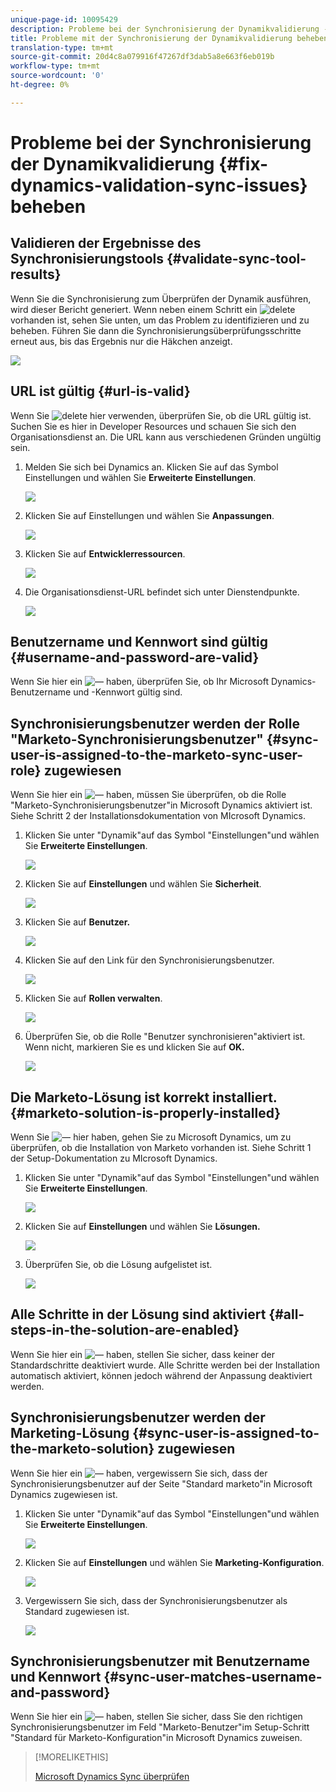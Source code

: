 ```yaml
---
unique-page-id: 10095429
description: Probleme bei der Synchronisierung der Dynamikvalidierung - Marketing-Dokumente - Produktdokumentation
title: Probleme mit der Synchronisierung der Dynamikvalidierung beheben
translation-type: tm+mt
source-git-commit: 20d4c8a079916f47267df3dab5a8e663f6eb019b
workflow-type: tm+mt
source-wordcount: '0'
ht-degree: 0%

---
```



# Probleme bei der Synchronisierung der Dynamikvalidierung {#fix-dynamics-validation-sync-issues} beheben

## Validieren der Ergebnisse des Synchronisierungstools {#validate-sync-tool-results}

Wenn Sie die Synchronisierung zum Überprüfen der Dynamik ausführen, wird dieser Bericht generiert. Wenn neben einem Schritt ein ![delete](assets/delete.png) vorhanden ist, sehen Sie unten, um das Problem zu identifizieren und zu beheben. Führen Sie dann die Synchronisierungsüberprüfungsschritte erneut aus, bis das Ergebnis nur die Häkchen anzeigt.

![](assets/image2015-9-22-15-3a58-3a12.png)

## URL ist gültig {#url-is-valid}

Wenn Sie ![delete](assets/delete.png) hier verwenden, überprüfen Sie, ob die URL gültig ist. Suchen Sie es hier in Developer Resources und schauen Sie sich den Organisationsdienst an. Die URL kann aus verschiedenen Gründen ungültig sein.

1. Melden Sie sich bei Dynamics an. Klicken Sie auf das Symbol Einstellungen und wählen Sie **Erweiterte Einstellungen**.

   ![](assets/one.png)

1. Klicken Sie auf Einstellungen und wählen Sie **Anpassungen**.

   ![](assets/two.png)

1. Klicken Sie auf **Entwicklerressourcen**.

   ![](assets/three.png)

1. Die Organisationsdienst-URL befindet sich unter Dienstendpunkte.

   ![](assets/four.png)

## Benutzername und Kennwort sind gültig {#username-and-password-are-valid}

Wenn Sie hier ein ![—](assets/delete.png) haben, überprüfen Sie, ob Ihr Microsoft Dynamics-Benutzername und -Kennwort gültig sind.

## Synchronisierungsbenutzer werden der Rolle &quot;Marketo-Synchronisierungsbenutzer&quot; {#sync-user-is-assigned-to-the-marketo-sync-user-role} zugewiesen

Wenn Sie hier ein ![—](assets/delete.png) haben, müssen Sie überprüfen, ob die Rolle &quot;Marketo-Synchronisierungsbenutzer&quot;in Microsoft Dynamics aktiviert ist. Siehe Schritt 2 der Installationsdokumentation von MIcrosoft Dynamics.

1. Klicken Sie unter &quot;Dynamik&quot;auf das Symbol &quot;Einstellungen&quot;und wählen Sie **Erweiterte Einstellungen**.

   ![](assets/one.png)

1. Klicken Sie auf **Einstellungen** und wählen Sie **Sicherheit**.

   ![](assets/six.png)

1. Klicken Sie auf **Benutzer.**

   ![](assets/image2015-9-24-9-3a47-3a25.png)

1. Klicken Sie auf den Link für den Synchronisierungsbenutzer.

   ![](assets/seven.png)

1. Klicken Sie auf **Rollen verwalten**.

   ![](assets/eight.png)

1. Überprüfen Sie, ob die Rolle &quot;Benutzer synchronisieren&quot;aktiviert ist. Wenn nicht, markieren Sie es und klicken Sie auf **OK.**

   ![](assets/image2015-9-24-9-3a59-3a21.png)

## Die Marketo-Lösung ist korrekt installiert.{#marketo-solution-is-properly-installed}

Wenn Sie ![—](assets/delete.png) hier haben, gehen Sie zu Microsoft Dynamics, um zu überprüfen, ob die Installation von Marketo vorhanden ist. Siehe Schritt 1 der Setup-Dokumentation zu MIcrosoft Dynamics.

1. Klicken Sie unter &quot;Dynamik&quot;auf das Symbol &quot;Einstellungen&quot;und wählen Sie **Erweiterte Einstellungen**.

   ![](assets/one.png)

1. Klicken Sie auf **Einstellungen** und wählen Sie **Lösungen.**

   ![](assets/eleven.png)

1. Überprüfen Sie, ob die Lösung aufgelistet ist.

   ![](assets/twelve.png)

## Alle Schritte in der Lösung sind aktiviert {#all-steps-in-the-solution-are-enabled}

Wenn Sie hier ein ![—](assets/delete.png) haben, stellen Sie sicher, dass keiner der Standardschritte deaktiviert wurde. Alle Schritte werden bei der Installation automatisch aktiviert, können jedoch während der Anpassung deaktiviert werden.

## Synchronisierungsbenutzer werden der Marketing-Lösung {#sync-user-is-assigned-to-the-marketo-solution} zugewiesen

Wenn Sie hier ein ![—](assets/delete.png) haben, vergewissern Sie sich, dass der Synchronisierungsbenutzer auf der Seite &quot;Standard marketo&quot;in Microsoft Dynamics zugewiesen ist.

1. Klicken Sie unter &quot;Dynamik&quot;auf das Symbol &quot;Einstellungen&quot;und wählen Sie **Erweiterte Einstellungen**.

   ![](assets/one.png)

1. Klicken Sie auf **Einstellungen** und wählen Sie **Marketing-Konfiguration**.

   ![](assets/thirteen.png)

1. Vergewissern Sie sich, dass der Synchronisierungsbenutzer als Standard zugewiesen ist.

   ![](assets/fourteen.png)

## Synchronisierungsbenutzer mit Benutzername und Kennwort {#sync-user-matches-username-and-password}

Wenn Sie hier ein ![—](assets/delete.png) haben, stellen Sie sicher, dass Sie den richtigen Synchronisierungsbenutzer im Feld &quot;Marketo-Benutzer&quot;im Setup-Schritt &quot;Standard für Marketo-Konfiguration&quot;in Microsoft Dynamics zuweisen.

>[!MORELIKETHIS]
>
>[Microsoft Dynamics Sync überprüfen](/help/marketo/product-docs/crm-sync/microsoft-dynamics-sync/sync-setup/validate-microsoft-dynamics-sync.md)
